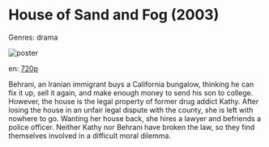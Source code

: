 # House of Sand and Fog (2003)

Genres: drama

![poster](http://image.tmdb.org/t/p/w500/su4tynEOu7bv0CBcIPCjpQWP6BP.jpg)

en:
  [720p](magnet:?xt=urn:btih:4046A2D2D695BDF6BDB53EFB6DFF95CB8EC88E56&tr=udp://glotorrents.pw:6969/announce&tr=udp://tracker.opentrackr.org:1337/announce&tr=udp://torrent.gresille.org:80/announce&tr=udp://tracker.openbittorrent.com:80&tr=udp://tracker.coppersurfer.tk:6969&tr=udp://tracker.leechers-paradise.org:6969&tr=udp://p4p.arenabg.ch:1337&tr=udp://tracker.internetwarriors.net:1337)
  


Behrani, an Iranian immigrant buys a California bungalow, thinking he can fix it up, sell it again, and make enough money to send his son to college. However, the house is the legal property of former drug addict Kathy. After losing the house in an unfair legal dispute with the county, she is left with nowhere to go. Wanting her house back, she hires a lawyer and befriends a police officer. Neither Kathy nor Behrani have broken the law, so they find themselves involved in a difficult moral dilemma.